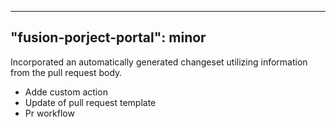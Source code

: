 
---
"fusion-porject-portal": minor
--- 
Incorporated an automatically generated changeset utilizing information from the pull request body.
- Adde custom action
- Update of pull request template 
- Pr workflow
